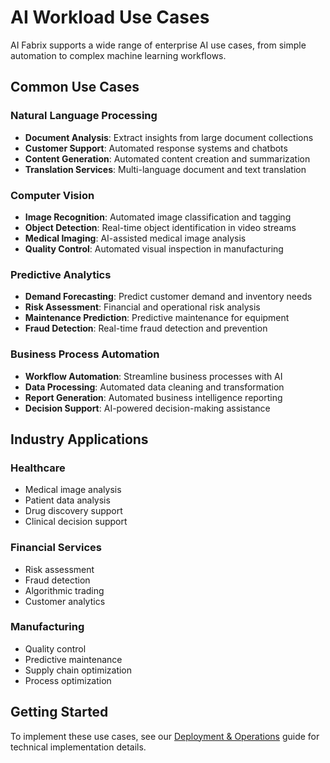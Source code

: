 # AI Workload Use Cases

AI Fabrix supports a wide range of enterprise AI use cases, from simple automation to complex machine learning workflows.

## Common Use Cases

### Natural Language Processing
- **Document Analysis**: Extract insights from large document collections
- **Customer Support**: Automated response systems and chatbots
- **Content Generation**: Automated content creation and summarization
- **Translation Services**: Multi-language document and text translation

### Computer Vision
- **Image Recognition**: Automated image classification and tagging
- **Object Detection**: Real-time object identification in video streams
- **Medical Imaging**: AI-assisted medical image analysis
- **Quality Control**: Automated visual inspection in manufacturing

### Predictive Analytics
- **Demand Forecasting**: Predict customer demand and inventory needs
- **Risk Assessment**: Financial and operational risk analysis
- **Maintenance Prediction**: Predictive maintenance for equipment
- **Fraud Detection**: Real-time fraud detection and prevention

### Business Process Automation
- **Workflow Automation**: Streamline business processes with AI
- **Data Processing**: Automated data cleaning and transformation
- **Report Generation**: Automated business intelligence reporting
- **Decision Support**: AI-powered decision-making assistance

## Industry Applications

### Healthcare
- Medical image analysis
- Patient data analysis
- Drug discovery support
- Clinical decision support

### Financial Services
- Risk assessment
- Fraud detection
- Algorithmic trading
- Customer analytics

### Manufacturing
- Quality control
- Predictive maintenance
- Supply chain optimization
- Process optimization

## Getting Started

To implement these use cases, see our [Deployment & Operations](../deployment-operations/) guide for technical implementation details.


